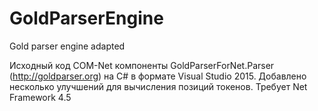 # GoldParserEngine
 Gold parser engine adapted
 
Исходный код COM-Net компоненты GoldParserForNet.Parser (http://goldparser.org) на C# в формате Visual Studio 2015. Добавлено несколько улучшений для вычисления позиций токенов. Требует Net Framework 4.5
